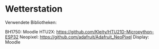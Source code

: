 # Wetterstation
Verwendete Bibliotheken:

BH1750: Moodle
HTU2X: https://github.com/Kleity/HTU21D-Micropython-ESP32
Neopixel: https://github.com/adafruit/Adafruit_NeoPixel
Display: Moodle